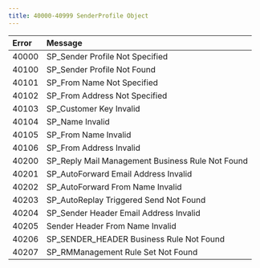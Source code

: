 ```yaml
---
title: 40000-40999 SenderProfile Object
---
```

<table class="table table-hover">
<thead align="left">
<tr>
<th>Error</th>
<th>Message</th>
</tr>
</thead>
<tbody>
<tr>
<td>40000</td>
<td>SP_Sender Profile Not Specified</td>
</tr>
<tr>
<td>40100</td>
<td>SP_Sender Profile Not Found</td>
</tr>
<tr>
<td>40101</td>
<td>SP_From Name Not Specified</td>
</tr>
<tr>
<td>40102</td>
<td>SP_From Address Not Specified</td>
</tr>
<tr>
<td>40103</td>
<td>SP_Customer Key Invalid</td>
</tr>
<tr>
<td>40104</td>
<td>SP_Name Invalid</td>
</tr>
<tr>
<td>40105</td>
<td>SP_From Name Invalid</td>
</tr>
<tr>
<td>40106</td>
<td>SP_From Address Invalid</td>
</tr>
<tr>
<td>40200</td>
<td>SP_Reply Mail Management Business Rule Not Found</td>
</tr>
<tr>
<td>40201</td>
<td>SP_AutoForward Email Address Invalid</td>
</tr>
<tr>
<td>40202</td>
<td>SP_AutoForward From Name Invalid</td>
</tr>
<tr>
<td>40203</td>
<td>SP_AutoReplay Triggered Send Not Found</td>
</tr>
<tr>
<td>40204</td>
<td>SP_Sender Header Email Address Invalid</td>
</tr>
<tr>
<td>40205</td>
<td>Sender Header From Name Invalid</td>
</tr>
<tr>
<td>40206</td>
<td>SP_SENDER_HEADER Business Rule Not Found</td>
</tr>
<tr>
<td>40207</td>
<td>SP_RMManagement Rule Set Not Found</td>
</tr>
</tbody>
</table>